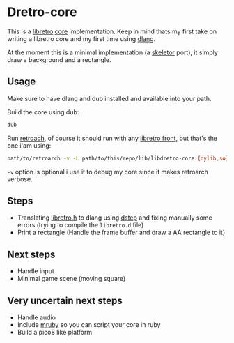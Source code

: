 # Dretro-core

This is a [libretro](https://www.libretro.com/index.php/api/) [core](https://docs.libretro.com/development/cores/developing-cores/) implementation. Keep in mind thats my first take on writing
a libretro core and my first time using [dlang](https://dlang.org/).

At the moment this is a minimal implementation (a [skeletor](https://github.com/libretro/skeletor) port), it simply draw a background and a rectangle.

## Usage

Make sure to have dlang and dub installed and available into your path.

Build the core using dub:

```sh
dub
```

Run [retroach](https://www.retroarch.com/), of course it should run with any [libretro front](https://docs.libretro.com/development/frontends/), but that's the one i'am using:

```sh
path/to/retroarch -v -L path/to/this/repo/lib/libdretro-core.{dylib,so}
```

`-v` option is optional i use it to debug my core since it makes retroarch verbose.

## Steps

- Translating [libretro.h](https://raw.githubusercontent.com/libretro/libretro-common/master/include/libretro.h) to dlang using [dstep](https://code.dlang.org/packages/dstep) and fixing manually some errors (trying to compile the `libretro.d` file)
- Print a rectangle (Handle the frame buffer and draw a AA rectangle to it)

## Next steps

- Handle input
- Minimal game scene (moving square)

## Very uncertain next steps

- Handle audio
- Include [mruby](https://mruby.org/) so you can script your core in ruby
- Build a pico8 like platform
